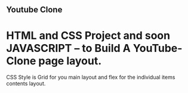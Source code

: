 ## Youtube Clone

# HTML and CSS Project and soon JAVASCRIPT – to Build A YouTube-Clone page layout.

CSS Style is Grid for you main layout and flex for the individual items contents layout.



